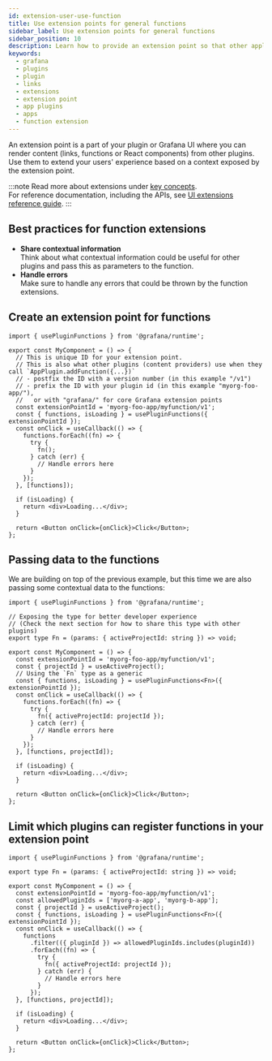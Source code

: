 ```yaml
---
id: extension-user-use-function
title: Use extension points for general functions
sidebar_label: Use extension points for general functions
sidebar_position: 10
description: Learn how to provide an extension point so that other applications can contribute their extensions.
keywords:
  - grafana
  - plugins
  - plugin
  - links
  - extensions
  - extension point
  - app plugins
  - apps
  - function extension
---
```


An extension point is a part of your plugin or Grafana UI where you can render content (links, functions or React components) from other plugins. Use them to extend your users' experience based on a context exposed by the extension point.

:::note
Read more about extensions under [key concepts](../../key-concepts/ui-extensions.md). <br />
For reference documentation, including the APIs, see [UI extensions reference guide](../../reference/ui-extensions-reference).
:::

## Best practices for function extensions

- **Share contextual information** <br /> Think about what contextual information could be useful for other plugins and pass this as parameters to the function.
- **Handle errors** <br /> Make sure to handle any errors that could be thrown by the function extensions.

## Create an extension point for functions

```tsx
import { usePluginFunctions } from '@grafana/runtime';

export const MyComponent = () => {
  // This is unique ID for your extension point.
  // This is also what other plugins (content providers) use when they call `AppPlugin.addFunction({...})`
  // - postfix the ID with a version number (in this example "/v1")
  // - prefix the ID with your plugin id (in this example "myorg-foo-app/"),
  //   or with "grafana/" for core Grafana extension points
  const extensionPointId = 'myorg-foo-app/myfunction/v1';
  const { functions, isLoading } = usePluginFunctions({ extensionPointId });
  const onClick = useCallback(() => {
    functions.forEach((fn) => {
      try {
        fn();
      } catch (err) {
        // Handle errors here
      }
    });
  }, [functions]);

  if (isLoading) {
    return <div>Loading...</div>;
  }

  return <Button onClick={onClick}>Click</Button>;
};
```

## Passing data to the functions

We are building on top of the previous example, but this time we are also passing some contextual data to the functions:

```tsx
import { usePluginFunctions } from '@grafana/runtime';

// Exposing the type for better developer experience
// (Check the next section for how to share this type with other plugins)
export type Fn = (params: { activeProjectId: string }) => void;

export const MyComponent = () => {
  const extensionPointId = 'myorg-foo-app/myfunction/v1';
  const { projectId } = useActiveProject();
  // Using the `Fn` type as a generic
  const { functions, isLoading } = usePluginFunctions<Fn>({ extensionPointId });
  const onClick = useCallback(() => {
    functions.forEach((fn) => {
      try {
        fn({ activeProjectId: projectId });
      } catch (err) {
        // Handle errors here
      }
    });
  }, [functions, projectId]);

  if (isLoading) {
    return <div>Loading...</div>;
  }

  return <Button onClick={onClick}>Click</Button>;
};
```

## Limit which plugins can register functions in your extension point

```tsx
import { usePluginFunctions } from '@grafana/runtime';

export type Fn = (params: { activeProjectId: string }) => void;

export const MyComponent = () => {
  const extensionPointId = 'myorg-foo-app/myfunction/v1';
  const allowedPluginIds = ['myorg-a-app', 'myorg-b-app'];
  const { projectId } = useActiveProject();
  const { functions, isLoading } = usePluginFunctions<Fn>({ extensionPointId });
  const onClick = useCallback(() => {
    functions
      .filter(({ pluginId }) => allowedPluginIds.includes(pluginId))
      .forEach((fn) => {
        try {
          fn({ activeProjectId: projectId });
        } catch (err) {
          // Handle errors here
        }
      });
  }, [functions, projectId]);

  if (isLoading) {
    return <div>Loading...</div>;
  }

  return <Button onClick={onClick}>Click</Button>;
};
```
